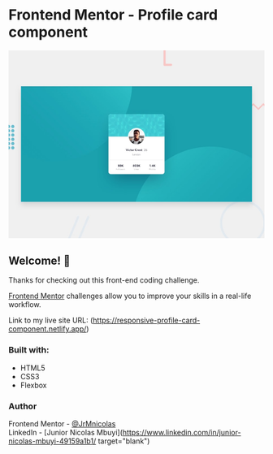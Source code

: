 # Frontend Mentor - Profile card component

![Design preview for the Profile card component coding challenge](./design/desktop-preview.jpg)

## Welcome! 👋

Thanks for checking out this front-end coding challenge.

[Frontend Mentor](https://www.frontendmentor.io) challenges allow you to improve your skills in a real-life workflow.

Link to my live site URL: 
(https://responsive-profile-card-component.netlify.app/)

### Built with:
* HTML5
* CSS3
* Flexbox


### Author
Frontend Mentor - [@JrMnicolas](https://www.frontendmentor.io/profile/JrMnicolas)  
LinkedIn - [Junior Nicolas Mbuyi](https://www.linkedin.com/in/junior-nicolas-mbuyi-49159a1b1/  target="blank")  

